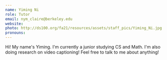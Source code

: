 ```yaml
---
name: Yiming Ni
role: Tutor
email: nym_claire@berkeley.edu
website: 
photo: http://ds100.org/fa21/resources/assets/staff_pics/Yiming_Ni.jpg
pronouns: 
---
```

Hi! My name's Yiming. I'm currently a junior studying CS and Math. I'm also doing research on video captioning! Feel free to talk to me about anything!
